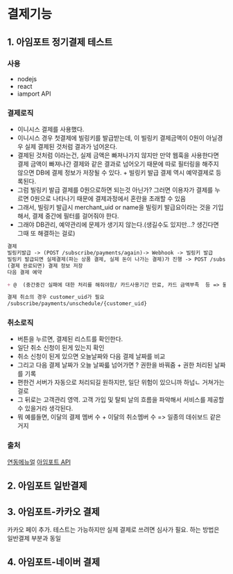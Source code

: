 # 결제기능

## 1. 아임포트 정기결제 테스트

### 사용

- nodejs
- react
- iamport API

### 결제로직

- 이니시스 결제를 사용했다.
- 이니시스 경우 첫결제에 빌링키를 발급받는데, 이 빌링키 결제금액이 0원이 아닐경우 실제 결제된 것처럼 결과가 넘어온다.
- 결제된 것처럼 이라는건, 실제 금액은 빠져나가지 않지만 만약 웹훅을 사용한다면 결제 금액이 빠져나간 결제와 같은 결과로 넘어오기 때문에 따로 필터링을 해주지 않으면 DB에 결제 정보가 저장될 수 있다. + 빌링키 발급 결제 역시 예약결제로 등록된다.
- 그럼 빌링키 발급 결제를 0원으로하면 되는것 아닌가? 그러면 이용자가 결제를 누르면 0원으로 나타나기 때문에 결제과정에서 혼란을 초래할 수 있음
- 그래서, 빌링키 발급시 merchant_uid or name을 빌링키 발급요이라는 것을 기입해서, 결제 중간에 필터를 걸어줘야 한다.
- 그래야 DB관리, 예약관리에 문제가 생기지 않는다.(생길수도 있지만...? 생긴다면 그때 또 해결하는 걸로)

```md
결제
빌링키발급 -> (POST /subscribe/payments/again)-> Webhook -> 빌링키 발급
빌링키 발급되면 실제결제(파는 상품 결제, 실제 돈이 나가는 결제)가 진행 -> POST /subscribe/payments/again -> webbook
(결제 완료되면) 결제 정보 저장
다음 결제 예약

+ @  (중간중간 실패에 대한 처리를 해줘야함/ 카드사용기간 만료, 카드 금액부족  등 => 물론 메세지로 넘어옴)

결제 취소의 경우 customer_uid가 필요
/subscribe/payments/unschedule/{customer_uid}
```

### 취소로직

- 버튼을 누르면, 결제된 리스트를 확인한다.
- 일단 취소 신청이 된게 있는지 확인
- 취소 신청이 된게 있으면 오늘날짜와 다음 결제 날짜를 비교
- 그리고 다음 결제 날짜가 오늘 날짜륿 넘어가면 ? 권한을 바꿔줌 + 권한 처리된 날짜를 기록
- 편한건 서버가 자동으로 처리되길 원하지만, 일단 위험이 있으니까 하넙ㄴ 거쳐가는걸로
- 그 뒤로는 고객관리 영역. 고객 가입 및 탈퇴 날의 흐름을 파악해서 서비스를 제공할 수 있을거라 생각된다.
- 뭐 예를들면, 이달의 결제 멤버 수 + 이달의 취소멤버 수 => 일종의 데쉬보드 같은거지

### 출처

[연동메뉴얼](https://docs.iamport.kr/)
[아임포트 API](https://api.iamport.kr/)

## 2. 아임포트 일반결제

## 3. 아임포트-카카오 결제

카카오 페이 추가. 테스트는 가능하지만 실제 결제로  쓰려면 심사가 필요. 하는 방법은 일반결제 부분과 동일

## 4. 아임포트-네이버 결제
